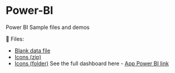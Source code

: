 # Power-BI
Power BI Sample files and demos

📁 Files:

- [Blank data file](ac-sample-data.xlsx) 
- [Icons (zip)](icons.zip)
- [Icons (folder)](icons) 
See the full dashboard here - [App Power BI link](https://app.powerbi.com/view?r=eyJrIjoiNWJiNDQ4YTQtNWIxNi00NmE5LTk1MWEtNmNkZGUyM2U4ZmEwIiwidCI6IjUzNTA4ZDUyLWQxYjAtNDliMC1iNGJhLTM1MzNjMTI0OWEwMSJ9)

